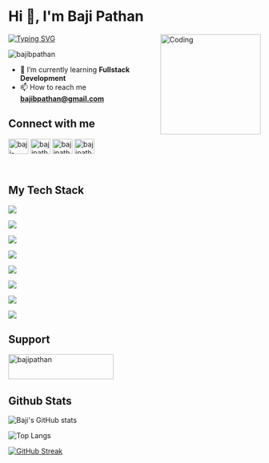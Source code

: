 <div>

<h1 align="left">Hi 👋, I'm Baji Pathan</h1>
<img align="right" alt="Coding" width="200" src="https://media1.tenor.com/m/BqbIhT4Mb7cAAAAd/programmer-rounded-edges.gif">

<a href="https://git.io/typing-svg"><img src="https://readme-typing-svg.demolab.com?font=Roboto&size=25&pause=1000&color=4FAE4EEE&width=435&lines=A+passionate+Software+Engineer" alt="Typing SVG" /></a>

<p align="left"> <img src="https://komarev.com/ghpvc/?username=bajibpathan&label=Profile%20views&color=0e75b6&style=flat" alt="bajibpathan" /> </p>

- 🌱 I’m currently learning **Fullstack Development**
- 📫 How to reach me **bajibpathan@gmail.com**

## Connect with me

<p align="left">
    <a href="https://linkedin.com/in/baji-pathan-041529a6/" target="blank"><img align="center" src="https://raw.githubusercontent.com/rahuldkjain/github-profile-readme-generator/master/src/images/icons/Social/linked-in-alt.svg" alt="baji-pathan-041529a6/" height="30" width="40" /></a>
    <a href="https://instagram.com/bajipathanyt" target="blank"><img align="center" src="https://raw.githubusercontent.com/rahuldkjain/github-profile-readme-generator/master/src/images/icons/Social/instagram.svg" alt="bajipathanyt" height="30" width="40" /></a>
    <a href="https://www.youtube.com/c/bajipathan" target="blank"><img align="center" src="https://raw.githubusercontent.com/rahuldkjain/github-profile-readme-generator/master/src/images/icons/Social/youtube.svg" alt="bajipathan" height="30" width="40" /></a>
    <a href="https://github.com/bajibpathan" target="blank"><img align="center" src="https://raw.githubusercontent.com/rahuldkjain/github-profile-readme-generator/master/src/images/icons/Social/github.svg" alt="bajipathan" height="30" width="40" /></a>
</p>

<br>

## My Tech Stack

 <div>
    <!------------ Cloud ----------------->
    <p >
      <a href="https://skillicons.dev">
        <img src="https://skillicons.dev/icons?i=aws,gcp,azure" />
      </a>
    </p>
    <!------------ Operating System ----------------->
    <p >
      <a href="https://skillicons.dev">
        <img src="https://skillicons.dev/icons?i=windows,linux" />
      </a>
    </p>
    <!------------ Languages ----------------->
    <p >
      <a href="https://skillicons.dev">
        <img src="https://skillicons.dev/icons?i=js,nodejs,python,java,html" />
      </a>
    </p>
    <!---------------------- Frameworks ---------------------->
    <p >
      <a href="https://skillicons.dev">
        <img src="https://skillicons.dev/icons?i=react,nextjs" />
      </a>
    </p>
    <!-------------------- Styling -------------------------->
    <p >
      <a href="https://skillicons.dev">
        <img src="https://skillicons.dev/icons?i=css,tailwind" />
      </a>
    </p>
    <!---------------------- Database & Deployment ---------------------->
    <p >
      <a href="https://skillicons.dev">
        <img src="https://skillicons.dev/icons?i=mongodb,postgres,mysql,dynamodb" />
      </a>
    </p>
    <!---------------------- Development Tools ---------------------->
    <p >
      <a href="https://skillicons.dev">
        <img src="https://skillicons.dev/icons?i=vscode,vim,eclipse,sublime,atom" />
      </a>
    </p>
     <!---------------------- DevOps Tools ---------------------->
    <p >
      <a href="https://skillicons.dev">
        <img src="https://skillicons.dev/icons?i=terraform,prometheus,kubernetes,jenkins,grafana,git,github,docker,bitbucket,ansible" />
      </a>
    </p>
  </div>

## Support

<p><a href="https://www.buymeacoffee.com/bajipathan"> <img align="left" src="https://cdn.buymeacoffee.com/buttons/v2/default-yellow.png" height="50" width="210" alt="bajipathan" /></a></p><br><br>
<br>

## Github Stats

<div align="left">

![Baji's GitHub stats](https://github-readme-stats.vercel.app/api?username=bajibpathan&rank_icon=github&theme=vision-friendly-dark&hide_border=true)

![Top Langs](https://github-readme-stats.vercel.app/api/top-langs/?username=bajibpathan&layout=compact&theme=vision-friendly-dark&hide_border=true)

[![GitHub Streak](https://streak-stats.demolab.com/?user=bajibpathan&theme=vision-friendly-dark&hide_border=true)](https://git.io/streak-stats)

</div>

</div>
